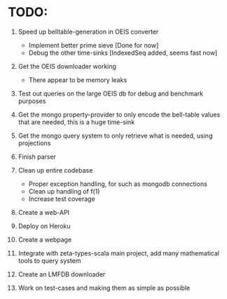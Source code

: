 
# TODO:
1. Speed up belltable-generation in OEIS converter
    - Implement better prime sieve [Done for now]
    - Debug the other time-sinks [IndexedSeq added, seems fast now]

2. Get the OEIS downloader working
    - There appear to be memory leaks

3. Test out queries on the large OEIS db for debug and benchmark purposes

4. Get the mongo property-provider to only encode the bell-table values that are needed, this is a huge time-sink

5. Get the mongo query system to only retrieve what is needed, using projections

6. Finish parser

7. Clean up entire codebase
    - Proper exception handling, for such as mongodb connections
    - Clean up handling of f(1)
    - Increase test coverage

8. Create a web-API

9. Deploy on Heroku

10. Create a webpage

11. Integrate with zeta-types-scala main project, add many mathematical tools to query system

12. Create an LMFDB downloader

13. Work on test-cases and making them as simple as possible
